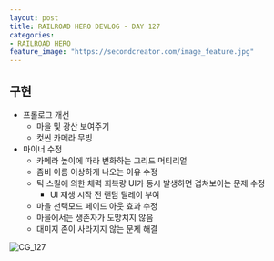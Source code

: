 ```yaml
---
layout: post
title: RAILROAD HERO DEVLOG - DAY 127
categories:
- RAILROAD HERO
feature_image: "https://secondcreator.com/image_feature.jpg"
---
```


## 구현
- 프롤로그 개선
  - 마을 및 광산 보여주기
  - 컷씬 카메라 무빙
- 마이너 수정
  - 카메라 높이에 따라 변화하는 그리드 머티리얼
  - 좀비 이름 이상하게 나오는 이유 수정
  - 틱 스킬에 의한 체력 회복량 UI가 동시 발생하면 겹쳐보이는 문제 수정
    - UI 재생 시작 전 랜덤 딜레이 부여
  - 마을 선택모드 페이드 아웃 효과 수정
  - 마을에서는 생존자가 도망치지 않음
  - 대미지 존이 사라지지 않는 문제 해결


![CG_127](https://secondcreator.com/blog/imgs/CG_127.png)

